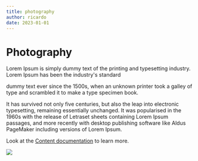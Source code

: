 ```yaml
---
title: photography
author: ricardo
date: 2023-01-01
---
```


# Photography

Lorem Ipsum is simply dummy text of the printing and typesetting industry. Lorem Ipsum has been the industry's standard
<!--more-->

dummy text ever since the 1500s, when an unknown printer took a galley of type and
scrambled it to make a type specimen
book.

It has survived not only five centuries, but also the leap into electronic typesetting, remaining essentially
unchanged. It was popularised in the 1960s with the release of Letraset sheets containing Lorem Ipsum passages, and more
recently with desktop publishing software like Aldus PageMaker including versions of Lorem Ipsum.

Look at the [Content documentation](https://content.nuxtjs.org/) to learn more.

![](https://res.cloudinary.com/ricardoaguiar/image/upload/v1625499912/blog/greece2_y2mlpn.jpg)
